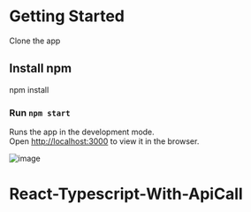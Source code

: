 # Getting Started 

Clone the app


## Install npm

npm install

###  Run `npm start`

Runs the app in the development mode.\
Open [http://localhost:3000](http://localhost:3000) to view it in the browser.

![image](https://github.com/mucheru/React-Typescript-With-ApiCall/assets/13763343/d366f39c-50d3-41d2-95c9-bc55c9e47da9)

# React-Typescript-With-ApiCall
